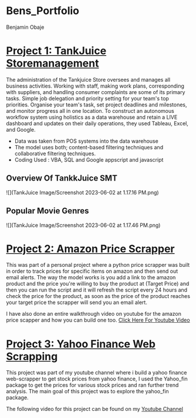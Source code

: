 # Bens_Portfolio
Benjamin Obaje

# [Project 1: TankJuice Storemanagement](https://github.com/RonitMalik/Movie-Recommendation-System-)

The administration of the Tankjuice Store oversees and manages all business activities. Working with staff, making work plans, corresponding with suppliers, and handling consumer complaints are some of its primary tasks. Simple job delegation and priority setting for your team's top priorities. Organise your team's task, set project deadlines and milestones, and monitor progress all in one location. To construct an autonomous workflow system using holistics as a data warehouse and retain a LIVE dashboard and updates on their daily operations, they used Tableau, Excel, and Google.

* Data was taken from POS systems into the data warehouse 
* The model uses both; content-based filtering techniques and collaborative filtering techniques. 
* Coding Used : VBA, SQL and Google appscript and javascript

## Overview Of TankkJuice SMT 
![](TankJuice Image/Screenshot 2023-06-02 at 1.17.16 PM.png) 
## Popular Movie Genres  
![](TankJuice Image/Screenshot 2023-06-02 at 1.17.46 PM.png)


# [Project 2: Amazon Price Scrapper](https://github.com/RonitMalik/BlackFriday_pythonScrapper)

This was part of a personal project where a python price scrapper was built in order to track prices for specific items on amazon and then send out email alerts. 
The way the model works is you add a link to the amazon product and the price you're willing to buy the product at (Target Price) and then you can run the script and it will refresh the script every 24 hours and check the price for the product, as soon as the price of the product reaches your target price the scrapper will send you an email alert. 

I have also done an entire walkthrough video on youtube for the amazon price scapper and how you can build one too. [Click Here For Youtube Video](https://www.youtube.com/watch?v=vO668yAX3p8)

# [Project 3: Yahoo Finance Web Scrapping](https://github.com/RonitMalik/BlackFriday_pythonScrapper)

This project was part of my youtube channel where i build a yahoo finance web-scrapper to get stock prices from yahoo finance, I used the Yahoo_fin package to get the prices for various stock prices and ran further trend analysis. The main goal of this project was to explore the yahoo_fin package. 

The following video for this project can be found on my [Youtube Channel](https://www.youtube.com/watch?v=AsxpHMq2auc&t=656s)
